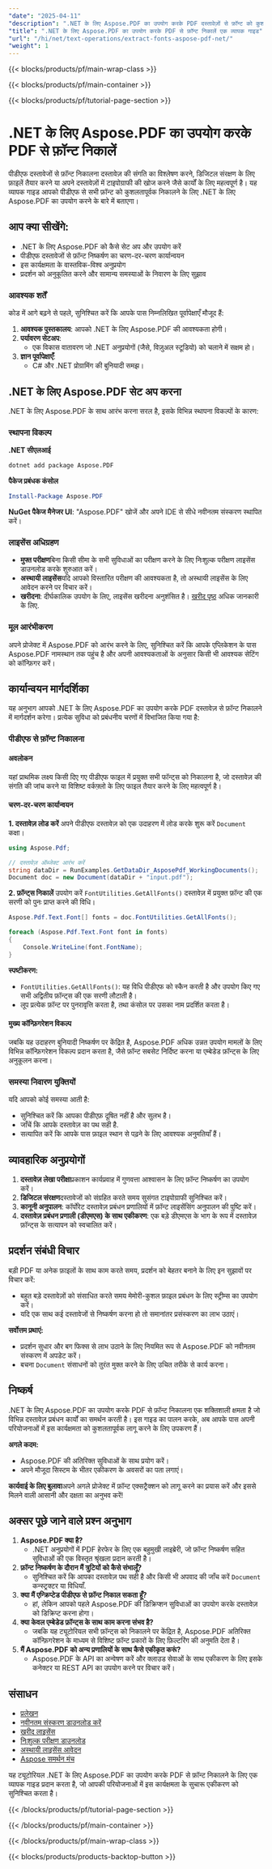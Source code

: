 ```yaml
---
"date": "2025-04-11"
"description": ".NET के लिए Aspose.PDF का उपयोग करके PDF दस्तावेज़ों से फ़ॉन्ट को कुशलतापूर्वक निकालने का तरीका जानें। दस्तावेज़ ऑडिटिंग और डिजिटल संरक्षण के लिए बिल्कुल सही।"
"title": ".NET के लिए Aspose.PDF का उपयोग करके PDF से फ़ॉन्ट निकालें एक व्यापक गाइड"
"url": "/hi/net/text-operations/extract-fonts-aspose-pdf-net/"
"weight": 1
---
```


{{< blocks/products/pf/main-wrap-class >}}

{{< blocks/products/pf/main-container >}}

{{< blocks/products/pf/tutorial-page-section >}}


# .NET के लिए Aspose.PDF का उपयोग करके PDF से फ़ॉन्ट निकालें

पीडीएफ दस्तावेजों से फ़ॉन्ट निकालना दस्तावेज़ की संगति का विश्लेषण करने, डिजिटल संरक्षण के लिए फ़ाइलें तैयार करने या अपने दस्तावेज़ों में टाइपोग्राफी की खोज करने जैसे कार्यों के लिए महत्वपूर्ण है। यह व्यापक गाइड आपको पीडीएफ से सभी फ़ॉन्ट को कुशलतापूर्वक निकालने के लिए .NET के लिए Aspose.PDF का उपयोग करने के बारे में बताएगा।

## आप क्या सीखेंगे:
- .NET के लिए Aspose.PDF को कैसे सेट अप और उपयोग करें
- पीडीएफ दस्तावेजों से फ़ॉन्ट निष्कर्षण का चरण-दर-चरण कार्यान्वयन
- इस कार्यक्षमता के वास्तविक-विश्व अनुप्रयोग
- प्रदर्शन को अनुकूलित करने और सामान्य समस्याओं के निवारण के लिए सुझाव

### आवश्यक शर्तें
कोड में आगे बढ़ने से पहले, सुनिश्चित करें कि आपके पास निम्नलिखित पूर्वापेक्षाएँ मौजूद हैं:

1. **आवश्यक पुस्तकालय**: आपको .NET के लिए Aspose.PDF की आवश्यकता होगी।
2. **पर्यावरण सेटअप**:
   - एक विकास वातावरण जो .NET अनुप्रयोगों (जैसे, विज़ुअल स्टूडियो) को चलाने में सक्षम हो।
3. **ज्ञान पूर्वापेक्षाएँ**:
   - C# और .NET प्रोग्रामिंग की बुनियादी समझ।

## .NET के लिए Aspose.PDF सेट अप करना
.NET के लिए Aspose.PDF के साथ आरंभ करना सरल है, इसके विभिन्न स्थापना विकल्पों के कारण:

### स्थापना विकल्प

**.NET सीएलआई**
```bash
dotnet add package Aspose.PDF
```

**पैकेज प्रबंधक कंसोल**
```powershell
Install-Package Aspose.PDF
```

**NuGet पैकेज मैनेजर UI**: 
"Aspose.PDF" खोजें और अपने IDE से सीधे नवीनतम संस्करण स्थापित करें।

### लाइसेंस अधिग्रहण
- **मुफ्त परीक्षण**बिना किसी सीमा के सभी सुविधाओं का परीक्षण करने के लिए निःशुल्क परीक्षण लाइसेंस डाउनलोड करके शुरुआत करें।
- **अस्थायी लाइसेंस**यदि आपको विस्तारित परीक्षण की आवश्यकता है, तो अस्थायी लाइसेंस के लिए आवेदन करने पर विचार करें।
- **खरीदना**: दीर्घकालिक उपयोग के लिए, लाइसेंस खरीदना अनुशंसित है। [खरीद पृष्ठ](https://purchase.aspose.com/buy) अधिक जानकारी के लिए.

### मूल आरंभीकरण
अपने प्रोजेक्ट में Aspose.PDF को आरंभ करने के लिए, सुनिश्चित करें कि आपके एप्लिकेशन के पास Aspose.PDF नामस्थान तक पहुंच है और अपनी आवश्यकताओं के अनुसार किसी भी आवश्यक सेटिंग को कॉन्फ़िगर करें।

## कार्यान्वयन मार्गदर्शिका
यह अनुभाग आपको .NET के लिए Aspose.PDF का उपयोग करके PDF दस्तावेज़ से फ़ॉन्ट निकालने में मार्गदर्शन करेगा। प्रत्येक सुविधा को प्रबंधनीय चरणों में विभाजित किया गया है:

### पीडीएफ से फ़ॉन्ट निकालना
#### अवलोकन
यहां प्राथमिक लक्ष्य किसी दिए गए पीडीएफ फाइल में प्रयुक्त सभी फॉन्ट्स को निकालना है, जो दस्तावेज़ की संगति की जांच करने या विशिष्ट वर्कफ़्लो के लिए फाइल तैयार करने के लिए महत्वपूर्ण है।

#### चरण-दर-चरण कार्यान्वयन
**1. दस्तावेज़ लोड करें**
अपने पीडीएफ दस्तावेज़ को एक उदाहरण में लोड करके शुरू करें `Document` कक्षा।

```csharp
using Aspose.Pdf;

// दस्तावेज़ ऑब्जेक्ट आरंभ करें
string dataDir = RunExamples.GetDataDir_AsposePdf_WorkingDocuments();
Document doc = new Document(dataDir + "input.pdf");
```

**2. फ़ॉन्ट्स निकालें**
उपयोग करें `FontUtilities.GetAllFonts()` दस्तावेज़ में प्रयुक्त फ़ॉन्ट की एक सरणी को पुनः प्राप्त करने की विधि।

```csharp
Aspose.Pdf.Text.Font[] fonts = doc.FontUtilities.GetAllFonts();

foreach (Aspose.Pdf.Text.Font font in fonts)
{
    Console.WriteLine(font.FontName);
}
```

**स्पष्टीकरण:**
- `FontUtilities.GetAllFonts()`: यह विधि पीडीएफ को स्कैन करती है और उपयोग किए गए सभी अद्वितीय फ़ॉन्ट्स की एक सरणी लौटाती है।
- लूप प्रत्येक फ़ॉन्ट पर पुनरावृत्ति करता है, तथा कंसोल पर उसका नाम प्रदर्शित करता है।

#### मुख्य कॉन्फ़िगरेशन विकल्प
जबकि यह उदाहरण बुनियादी निष्कर्षण पर केंद्रित है, Aspose.PDF अधिक उन्नत उपयोग मामलों के लिए विभिन्न कॉन्फ़िगरेशन विकल्प प्रदान करता है, जैसे फ़ॉन्ट सबसेट निर्दिष्ट करना या एम्बेडेड फ़ॉन्ट्स के लिए अनुकूलन करना।

### समस्या निवारण युक्तियों
यदि आपको कोई समस्या आती है:
- सुनिश्चित करें कि आपका पीडीएफ़ दूषित नहीं है और सुलभ है।
- जाँचें कि आपके दस्तावेज़ का पथ सही है.
- सत्यापित करें कि आपके पास फ़ाइल स्थान से पढ़ने के लिए आवश्यक अनुमतियाँ हैं।

## व्यावहारिक अनुप्रयोगों
1. **दस्तावेज़ लेखा परीक्षा**प्रकाशन कार्यप्रवाह में गुणवत्ता आश्वासन के लिए फ़ॉन्ट निष्कर्षण का उपयोग करें।
2. **डिजिटल संरक्षण**दस्तावेजों को संग्रहित करते समय सुसंगत टाइपोग्राफी सुनिश्चित करें।
3. **कानूनी अनुपालन**: कॉर्पोरेट दस्तावेज़ प्रबंधन प्रणालियों में फ़ॉन्ट लाइसेंसिंग अनुपालन की पुष्टि करें।
4. **दस्तावेज़ प्रबंधन प्रणाली (डीएमएस) के साथ एकीकरण**: एक बड़े डीएमएस के भाग के रूप में दस्तावेज़ फ़ॉन्ट्स के सत्यापन को स्वचालित करें।

## प्रदर्शन संबंधी विचार
बड़ी PDF या अनेक फ़ाइलों के साथ काम करते समय, प्रदर्शन को बेहतर बनाने के लिए इन सुझावों पर विचार करें:
- बहुत बड़े दस्तावेज़ों को संसाधित करते समय मेमोरी-कुशल फ़ाइल प्रबंधन के लिए स्ट्रीम्स का उपयोग करें।
- यदि एक साथ कई दस्तावेजों से निष्कर्षण करना हो तो समानांतर प्रसंस्करण का लाभ उठाएं।

**सर्वोत्तम प्रथाएं:**
- प्रदर्शन सुधार और बग फिक्स से लाभ उठाने के लिए नियमित रूप से Aspose.PDF को नवीनतम संस्करण में अपडेट करें।
- बचना `Document` संसाधनों को तुरंत मुक्त करने के लिए उचित तरीके से कार्य करना।

## निष्कर्ष
.NET के लिए Aspose.PDF का उपयोग करके PDF से फ़ॉन्ट निकालना एक शक्तिशाली क्षमता है जो विभिन्न दस्तावेज़ प्रबंधन कार्यों का समर्थन करती है। इस गाइड का पालन करके, अब आपके पास अपनी परियोजनाओं में इस कार्यक्षमता को कुशलतापूर्वक लागू करने के लिए उपकरण हैं।

**अगले कदम:**
- Aspose.PDF की अतिरिक्त सुविधाओं के साथ प्रयोग करें।
- अपने मौजूदा सिस्टम के भीतर एकीकरण के अवसरों का पता लगाएं।

**कार्यवाई के लिए बुलावा**अपने अगले प्रोजेक्ट में फ़ॉन्ट एक्सट्रैक्शन को लागू करने का प्रयास करें और इससे मिलने वाली आसानी और दक्षता का अनुभव करें!

## अक्सर पूछे जाने वाले प्रश्न अनुभाग
1. **Aspose.PDF क्या है?**
   - .NET अनुप्रयोगों में PDF हेरफेर के लिए एक बहुमुखी लाइब्रेरी, जो फ़ॉन्ट निष्कर्षण सहित सुविधाओं की एक विस्तृत श्रृंखला प्रदान करती है।
2. **फ़ॉन्ट निष्कर्षण के दौरान मैं त्रुटियों को कैसे संभालूँ?**
   - सुनिश्चित करें कि आपका दस्तावेज़ पथ सही है और किसी भी अपवाद की जाँच करें `Document` कन्स्ट्रक्टर या विधियाँ.
3. **क्या मैं एन्क्रिप्टेड पीडीएफ से फ़ॉन्ट निकाल सकता हूँ?**
   - हां, लेकिन आपको पहले Aspose.PDF की डिक्रिप्शन सुविधाओं का उपयोग करके दस्तावेज़ को डिक्रिप्ट करना होगा।
4. **क्या केवल एम्बेडेड फ़ॉन्ट्स के साथ काम करना संभव है?**
   - जबकि यह ट्यूटोरियल सभी फ़ॉन्ट्स को निकालने पर केंद्रित है, Aspose.PDF अतिरिक्त कॉन्फ़िगरेशन के माध्यम से विशिष्ट फ़ॉन्ट प्रकारों के लिए फ़िल्टरिंग की अनुमति देता है।
5. **मैं Aspose.PDF को अन्य प्रणालियों के साथ कैसे एकीकृत करूं?**
   - Aspose.PDF के API का अन्वेषण करें और क्लाउड सेवाओं के साथ एकीकरण के लिए इसके कनेक्टर या REST API का उपयोग करने पर विचार करें।

## संसाधन
- [प्रलेखन](https://reference.aspose.com/pdf/net/)
- [नवीनतम संस्करण डाउनलोड करें](https://releases.aspose.com/pdf/net/)
- [खरीद लाइसेंस](https://purchase.aspose.com/buy)
- [निःशुल्क परीक्षण डाउनलोड](https://releases.aspose.com/pdf/net/)
- [अस्थायी लाइसेंस आवेदन](https://purchase.aspose.com/temporary-license/)
- [Aspose समर्थन मंच](https://forum.aspose.com/c/pdf/10)

यह ट्यूटोरियल .NET के लिए Aspose.PDF का उपयोग करके PDF से फ़ॉन्ट निकालने के लिए एक व्यापक गाइड प्रदान करता है, जो आपकी परियोजनाओं में इस कार्यक्षमता के सुचारू एकीकरण को सुनिश्चित करता है।

{{< /blocks/products/pf/tutorial-page-section >}}

{{< /blocks/products/pf/main-container >}}

{{< /blocks/products/pf/main-wrap-class >}}

{{< blocks/products/products-backtop-button >}}